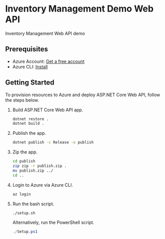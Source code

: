 # Inventory Management Demo Web API #

Inventory Management Web API demo


## Prerequisites ##

* Azure Account: [Get a free account][az account free]
* Azure CLI: [Install][az cli install]


## Getting Started ##

To provision resources to Azure and deploy ASP.NET Core Web API, follow the steps below.

1. Build ASP.NET Core Web API app.

   ```bash
   dotnet restore .
   dotnet build .
   ```

1. Publish the app.

   ```bash
   dotnet publish -c Release -o publish
   ```

1. Zip the app.

   ```bash
   cd publish
   zip zip -r publish.zip .
   mv publish.zip ../
   cd ..
   ```

1. Login to Azure via Azure CLI.

    ```bash
    az login
    ```

1. Run the bash script.

    ```bash
    ./setup.sh
    ```

   Alternatively, run the PowerShell script.

    ```powershell
    ./Setup.ps1
    ```

[az account free]: https://azure.microsoft.com/free?WT.mc_id=github-0000-juyoo
[az cli install]: https://docs.microsoft.com/cli/azure/install-azure-cli?WT.mc_id=github-0000-juyoo
